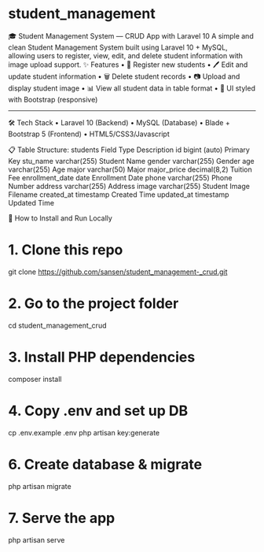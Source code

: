 # student_management
🎓 Student Management System — CRUD App with Laravel 10
A simple and clean Student Management System built using Laravel 10 + MySQL, allowing users to register, view, edit, and delete student information with image upload support.
✨ Features
•	🧾 Register new students
•	🖊️ Edit and update student information
•	🗑️ Delete student records
•	📷 Upload and display student image
•	📊 View all student data in table format
•	🎨 UI styled with Bootstrap (responsive)
________________________________________
🛠️ Tech Stack
•	Laravel 10 (Backend)
•	MySQL (Database)
•	Blade + Bootstrap 5 (Frontend)
•	HTML5/CSS3/Javascript

📋 Table Structure: students
Field	              Type	                Description
id	                bigint (auto)	        Primary Key
stu_name    	      varchar(255)	        Student Name
gender	            varchar(255)	        Gender
age	                varchar(255)	        Age
major	              varchar(50)	          Major
major_price	        decimal(8,2)        	Tuition Fee
enrollment_date	    date	                Enrollment Date
phone	              varchar(255)	        Phone Number
address            	varchar(255)	        Address
image	              varchar(255)	        Student Image Filename
created_at	        timestamp	            Created Time
updated_at	        timestamp	            Updated Time

🚀 How to Install and Run Locally

# 1. Clone this repo
git clone https://github.com/sansen/student_management-_crud.git

# 2. Go to the project folder
cd student_management_crud

# 3. Install PHP dependencies
composer install

# 4. Copy .env and set up DB
cp .env.example .env
php artisan key:generate

# 6. Create database & migrate
php artisan migrate

# 7. Serve the app
php artisan serve


